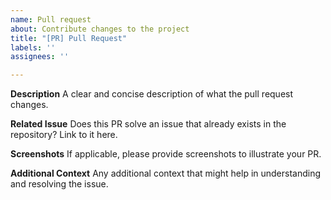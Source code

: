 ```yaml
---
name: Pull request
about: Contribute changes to the project
title: "[PR] Pull Request"
labels: ''
assignees: ''

---
```


<!--- Please do not ignore the template below; that will make it significantly harder for us to merge the PR. --->

**Description**
A clear and concise description of what the pull request changes.

**Related Issue**
Does this PR solve an issue that already exists in the repository? Link to it here.

**Screenshots**
If applicable, please provide screenshots to illustrate your PR.

**Additional Context**
Any additional context that might help in understanding and resolving the issue.

<!--- Thank you for your pull request. Your contribution is very much appreciated! --->
